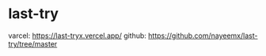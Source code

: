 # last-try
varcel: https://last-tryx.vercel.app/
github: https://github.com/nayeemx/last-try/tree/master

